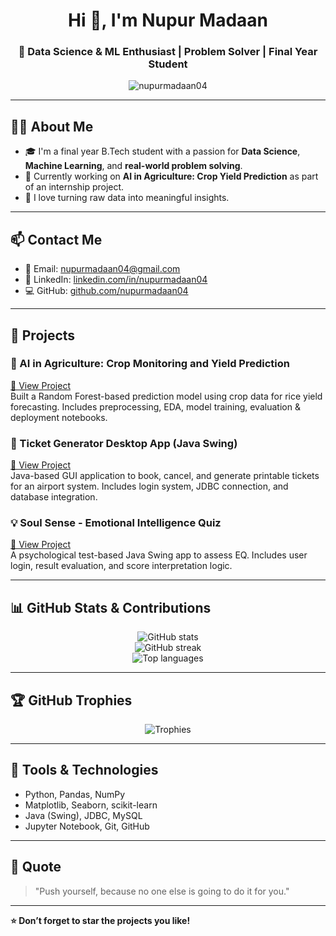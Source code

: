<h1 align="center">Hi 👋, I'm Nupur Madaan</h1>
<h3 align="center">🚀 Data Science & ML Enthusiast | Problem Solver | Final Year Student</h3>

<p align="center">
  <img src="https://komarev.com/ghpvc/?username=nupurmadaan04&label=Profile%20views&color=0e75b6&style=flat" alt="nupurmadaan04" />
</p>

---

## 👩‍💻 About Me

- 🎓 I'm a final year B.Tech student with a passion for **Data Science**, **Machine Learning**, and **real-world problem solving**.
- 🌾 Currently working on **AI in Agriculture: Crop Yield Prediction** as part of an internship project.
- 🧠 I love turning raw data into meaningful insights.

---

## 📫 Contact Me

- 📧 Email: [nupurmadaan04@gmail.com](mailto:nupurmadaan04@gmail.com)
- 💼 LinkedIn: [linkedin.com/in/nupurmadaan04](https://www.linkedin.com/in/nupurmadaan04)
- 💻 GitHub: [github.com/nupurmadaan04](https://github.com/nupurmadaan04)

---

## 🧠 Projects

### 🌾 AI in Agriculture: Crop Monitoring and Yield Prediction  
[🔗 View Project](https://github.com/nupurmadaan04/AI-agriculture-yield-prediction)  
Built a Random Forest-based prediction model using crop data for rice yield forecasting. Includes preprocessing, EDA, model training, evaluation & deployment notebooks.

### 🎫 Ticket Generator Desktop App (Java Swing)  
[🔗 View Project](https://github.com/nupurmadaan04/Airport-Ticket-Booking-System)  
Java-based GUI application to book, cancel, and generate printable tickets for an airport system. Includes login system, JDBC connection, and database integration.

### 💡 Soul Sense - Emotional Intelligence Quiz  
[🔗 View Project](https://github.com/nupurmadaan04/Soul-Sense-EQ-Test)  
A psychological test-based Java Swing app to assess EQ. Includes user login, result evaluation, and score interpretation logic.

---

## 📊 GitHub Stats & Contributions

<p align="center">
  <img src="https://github-readme-stats.vercel.app/api?username=nupurmadaan04&show_icons=true&theme=react&count_private=true" alt="GitHub stats" />
  <br>
  <img src="https://github-readme-streak-stats.herokuapp.com/?user=nupurmadaan04&theme=react" alt="GitHub streak" />
  <br>
  <img src="https://github-readme-stats.vercel.app/api/top-langs/?username=nupurmadaan04&layout=compact&theme=react" alt="Top languages" />
</p>

---

## 🏆 GitHub Trophies

<p align="center">
  <img src="https://github-profile-trophy.vercel.app/?username=nupurmadaan04&theme=monokai&column=4" alt="Trophies" />
</p>

---

## 🚀 Tools & Technologies

- Python, Pandas, NumPy
- Matplotlib, Seaborn, scikit-learn
- Java (Swing), JDBC, MySQL
- Jupyter Notebook, Git, GitHub

---

## 📝 Quote

> "Push yourself, because no one else is going to do it for you."

---

**⭐ Don’t forget to star the projects you like!**  
